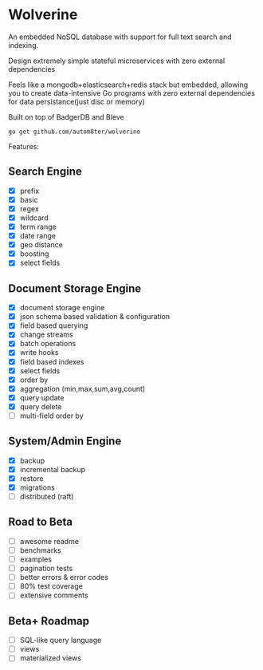 # Wolverine

An embedded NoSQL database with support for full text search and indexing.

Design extremely simple stateful microservices with zero external dependencies

Feels like a mongodb+elasticsearch+redis stack but embedded, allowing you to create data-intensive Go programs with zero
external dependencies for data persistance(just disc or memory)

Built on top of BadgerDB and Bleve

    go get github.com/autom8ter/wolverine

Features:

## Search Engine

- [x] prefix
- [x] basic
- [x] regex
- [x] wildcard
- [x] term range
- [x] date range
- [x] geo distance
- [x] boosting
- [x] select fields

## Document Storage Engine

- [x] document storage engine
- [x] json schema based validation & configuration
- [x] field based querying
- [x] change streams
- [x] batch operations
- [x] write hooks
- [x] field based indexes
- [x] select fields
- [x] order by
- [x] aggregation (min,max,sum,avg,count)
- [x] query update
- [x] query delete
- [ ] multi-field order by

## System/Admin Engine

- [x] backup
- [x] incremental backup
- [x] restore
- [x] migrations
- [ ] distributed (raft)

## Road to Beta

- [ ] awesome readme
- [ ] benchmarks
- [ ] examples
- [ ] pagination tests
- [ ] better errors & error codes
- [ ] 80% test coverage
- [ ] extensive comments

## Beta+ Roadmap

- [ ] SQL-like query language
- [ ] views
- [ ] materialized views